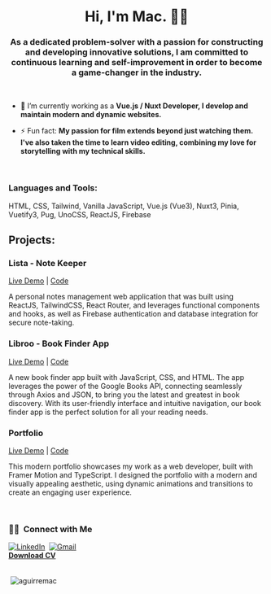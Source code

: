 <h1 align="center">Hi, I'm Mac. 👨‍💻</h1>
<h3 align="center">As a dedicated problem-solver with a passion for constructing and developing innovative solutions, I am committed to continuous learning and self-improvement in order to become a game-changer in the industry.</h3>

<br/> 

- 🌱 I’m currently working as a **Vue.js / Nuxt Developer, I develop and maintain modern and dynamic websites.**

- ⚡ Fun fact: **My passion for film extends beyond just watching them. I've also taken the time to learn video editing, combining my love for storytelling with my technical skills.**

<br/> 

<h3 align="left">Languages and Tools:</h3>
<p align="left">
 HTML, CSS, Tailwind, Vanilla JavaScript, Vue.js (Vue3), Nuxt3, Pinia, Vuetify3, Pug, UnoCSS, ReactJS, Firebase  

<br/> 

<h2 align="left">Projects:</h2>
<p align="left"> 

<p align="left">  <h3><b> Lista - Note Keeper</b></h3>
<p><a href="https://lista-note-keeper.vercel.app/">Live Demo</a> | <a href="https://github.com/macagr17/lista">Code</a></p>
  <p>A personal notes management web application that was built using ReactJS, TailwindCSS, React Router, and
leverages functional components and hooks, as well as Firebase authentication and database integration for
secure note-taking.</p>
  
  <p align="left">  <h3><b> Libroo - Book Finder App</b></h3>
  <p> <a href="https://aguirremac.github.io/Book-Project/">Live Demo</a> | <a href="https://github.com/macagr17/Book-Project">Code</a></p>
  <p>A new book finder app built with JavaScript, CSS, and HTML. The app leverages the power of the Google Books API, connecting seamlessly through Axios and JSON, to bring you the latest and greatest in book discovery. With its user-friendly interface and intuitive navigation, our book finder app is the perfect solution for all your reading needs.</p>

<p align="left">  <h3><b> Portfolio</b></h3>
<p> <a href="https://macagr-portfolio.vercel.app/">Live Demo</a> | <a href="">Code</a></p>
  <p>This modern portfolio showcases my work as a web developer, built with Framer Motion and TypeScript. I designed the portfolio with a modern and visually appealing aesthetic, using dynamic animations and transitions to create an engaging user experience.</p>

   </p>
  
 
<br />

<h3> 🤝🏻 &nbsp;Connect with Me </h3> 
<p align="left">
<a href="https://linkedin.com/in/mark-john-aguirre"><img src="https://img.shields.io/badge/linkedin-%230077B5.svg?&style=for-the-badge&logo=linkedin&logoColor=white" alt="LinkedIn" /></a>&nbsp;
<a href="mailto:markjohnaguirre@gmail.com?subject=Hi%20Mac"><img src="https://img.shields.io/badge/gmail-%23D14836.svg?&style=for-the-badge&logo=gmail&logoColor=white" alt="Gmail"/></a>&nbsp;
  <br/>
<a href="https://drive.google.com/file/d/1E-tHpLgyQxONDOsgW7EWNqxaz4qKl70k/view?usp=sharing"><b>Download CV</b></a>

  
  

  
  <br/> 
  <br/> 

<p>&nbsp;<img align="center" src="https://github-readme-stats.vercel.app/api?username=aguirremac&show_icons=true&locale=en" alt="aguirremac" /></p>

